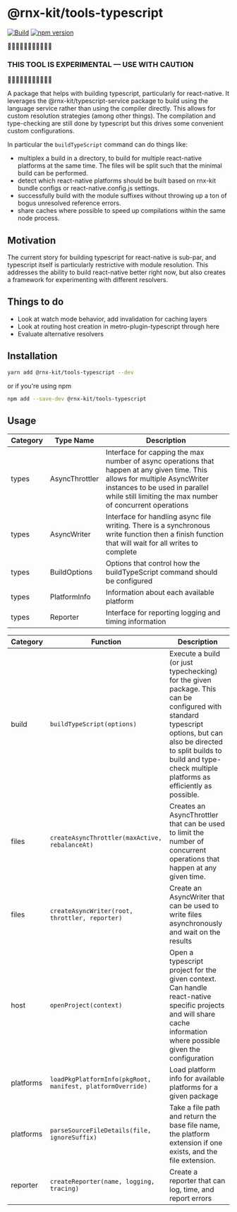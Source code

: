 # @rnx-kit/tools-typescript

[![Build](https://github.com/microsoft/rnx-kit/actions/workflows/build.yml/badge.svg)](https://github.com/microsoft/rnx-kit/actions/workflows/build.yml)
[![npm version](https://img.shields.io/npm/v/@rnx-kit/tools-typescript)](https://www.npmjs.com/package/@rnx-kit/tools-typescript)

🚧🚧🚧🚧🚧🚧🚧🚧🚧🚧🚧

### THIS TOOL IS EXPERIMENTAL — USE WITH CAUTION

🚧🚧🚧🚧🚧🚧🚧🚧🚧🚧🚧

A package that helps with building typescript, particularly for react-native. It
leverages the @rnx-kit/typescript-service package to build using the language
service rather than using the compiler directly. This allows for custom
resolution strategies (among other things). The compilation and type-checking
are still done by typescript but this drives some convenient custom
configurations.

In particular the `buildTypeScript` command can do things like:

- multiplex a build in a directory, to build for multiple react-native platforms
  at the same time. The files will be split such that the minimal build can be
  performed.
- detect which react-native platforms should be built based on rnx-kit bundle
  configs or react-native.config.js settings.
- successfully build with the module suffixes without throwing up a ton of bogus
  unresolved reference errors.
- share caches where possible to speed up compilations within the same node
  process.

## Motivation

The current story for building typescript for react-native is sub-par, and
typescript itself is particularly restrictive with module resolution. This
addresses the ability to build react-native better right now, but also creates a
framework for experimenting with different resolvers.

## Things to do

- Look at watch mode behavior, add invalidation for caching layers
- Look at routing host creation in metro-plugin-typescript through here
- Evaluate alternative resolvers

## Installation

```sh
yarn add @rnx-kit/tools-typescript --dev
```

or if you're using npm

```sh
npm add --save-dev @rnx-kit/tools-typescript
```

## Usage

<!-- The following table can be updated by running `yarn update-readme` -->
<!-- @rnx-kit/api start -->

| Category | Type Name      | Description                                                                                                                                                                                                                |
| -------- | -------------- | -------------------------------------------------------------------------------------------------------------------------------------------------------------------------------------------------------------------------- |
| types    | AsyncThrottler | Interface for capping the max number of async operations that happen at any given time. This allows for multiple AsyncWriter instances to be used in parallel while still limiting the max number of concurrent operations |
| types    | AsyncWriter    | Interface for handling async file writing. There is a synchronous write function then a finish function that will wait for all writes to complete                                                                          |
| types    | BuildOptions   | Options that control how the buildTypeScript command should be configured                                                                                                                                                  |
| types    | PlatformInfo   | Information about each available platform                                                                                                                                                                                  |
| types    | Reporter       | Interface for reporting logging and timing information                                                                                                                                                                     |

| Category  | Function                                                   | Description                                                                                                                                                                                                                            |
| --------- | ---------------------------------------------------------- | -------------------------------------------------------------------------------------------------------------------------------------------------------------------------------------------------------------------------------------- |
| build     | `buildTypeScript(options)`                                 | Execute a build (or just typechecking) for the given package. This can be configured with standard typescript options, but can also be directed to split builds to build and type-check multiple platforms as efficiently as possible. |
| files     | `createAsyncThrottler(maxActive, rebalanceAt)`             | Creates an AsyncThrottler that can be used to limit the number of concurrent operations that happen at any given time.                                                                                                                 |
| files     | `createAsyncWriter(root, throttler, reporter)`             | Create an AsyncWriter that can be used to write files asynchronously and wait on the results                                                                                                                                           |
| host      | `openProject(context)`                                     | Open a typescript project for the given context. Can handle react-native specific projects and will share cache information where possible given the configuration                                                                     |
| platforms | `loadPkgPlatformInfo(pkgRoot, manifest, platformOverride)` | Load platform info for available platforms for a given package                                                                                                                                                                         |
| platforms | `parseSourceFileDetails(file, ignoreSuffix)`               | Take a file path and return the base file name, the platform extension if one exists, and the file extension.                                                                                                                          |
| reporter  | `createReporter(name, logging, tracing)`                   | Create a reporter that can log, time, and report errors                                                                                                                                                                                |

<!-- @rnx-kit/api end -->
